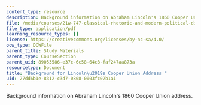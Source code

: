 ```yaml
---
content_type: resource
description: Background information on Abraham Lincoln's 1860 Cooper Union address.
file: /media/courses/21w-747-classical-rhetoric-and-modern-political-discourse-fall-2009/27dd6b1e8312c3d708080003fc02b1a1_MIT21W_747_01F09_study05.pdf
file_type: application/pdf
learning_resource_types: []
license: https://creativecommons.org/licenses/by-nc-sa/4.0/
ocw_type: OCWFile
parent_title: Study Materials
parent_type: CourseSection
parent_uid: 89053586-e37c-6c58-64c3-faf247aa873a
resourcetype: Document
title: "Background for Lincoln\u2019s Cooper Union Address "
uid: 27dd6b1e-8312-c3d7-0808-0003fc02b1a1
---
```

Background information on Abraham Lincoln's 1860 Cooper Union address.
